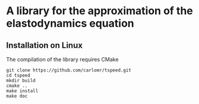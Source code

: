 A library for the approximation of the elastodynamics equation 
==============================================================

Installation on Linux
---------------------
The compilation of the library requires CMake

    git clone https://github.com/carlomr/tspeed.git  
    cd tspeed  
    mkdir build  
    cmake ..  
    make install  
    make doc  




